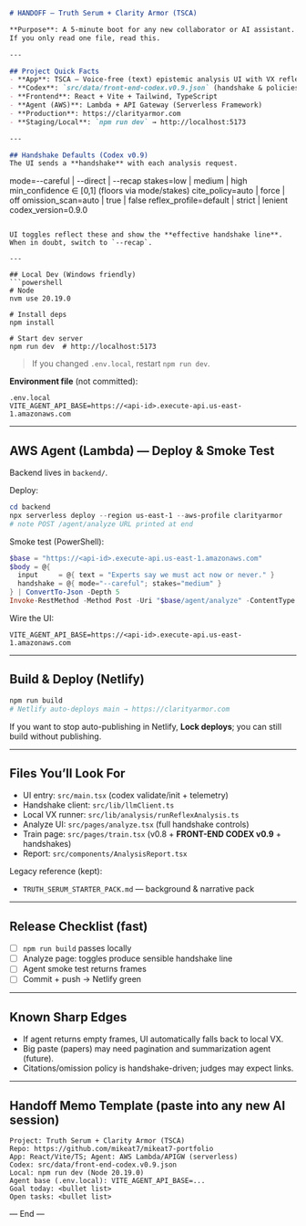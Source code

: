 
```markdown
# HANDOFF — Truth Serum + Clarity Armor (TSCA)

**Purpose**: A 5-minute boot for any new collaborator or AI assistant.  
If you only read one file, read this.

---

## Project Quick Facts
- **App**: TSCA – Voice-free (text) epistemic analysis UI with VX reflex engine
- **Codex**: `src/data/front-end-codex.v0.9.json` (handshake & policies)
- **Frontend**: React + Vite + Tailwind, TypeScript
- **Agent (AWS)**: Lambda + API Gateway (Serverless Framework)
- **Production**: https://clarityarmor.com
- **Staging/Local**: `npm run dev` → http://localhost:5173

---

## Handshake Defaults (Codex v0.9)
The UI sends a **handshake** with each analysis request.

```

mode=--careful | --direct | --recap
stakes=low | medium | high
min_confidence ∈ [0,1] (floors via mode/stakes)
cite_policy=auto | force | off
omission_scan=auto | true | false
reflex_profile=default | strict | lenient
codex_version=0.9.0

````

UI toggles reflect these and show the **effective handshake line**.  
When in doubt, switch to `--recap`.

---

## Local Dev (Windows friendly)
```powershell
# Node
nvm use 20.19.0

# Install deps
npm install

# Start dev server
npm run dev  # http://localhost:5173
````

> If you changed `.env.local`, restart `npm run dev`.

**Environment file** (not committed):

```
.env.local
VITE_AGENT_API_BASE=https://<api-id>.execute-api.us-east-1.amazonaws.com
```

---

## AWS Agent (Lambda) — Deploy & Smoke Test

Backend lives in `backend/`.

Deploy:

```powershell
cd backend
npx serverless deploy --region us-east-1 --aws-profile clarityarmor
# note POST /agent/analyze URL printed at end
```

Smoke test (PowerShell):

```powershell
$base = "https://<api-id>.execute-api.us-east-1.amazonaws.com"
$body = @{
  input     = @{ text = "Experts say we must act now or never." }
  handshake = @{ mode="--careful"; stakes="medium" }
} | ConvertTo-Json -Depth 5
Invoke-RestMethod -Method Post -Uri "$base/agent/analyze" -ContentType "application/json" -Body $body
```

Wire the UI:

```
VITE_AGENT_API_BASE=https://<api-id>.execute-api.us-east-1.amazonaws.com
```

---

## Build & Deploy (Netlify)

```powershell
npm run build
# Netlify auto-deploys main → https://clarityarmor.com
```

If you want to stop auto-publishing in Netlify, **Lock deploys**; you can still build without publishing.

---

## Files You’ll Look For

* UI entry: `src/main.tsx` (codex validate/init + telemetry)
* Handshake client: `src/lib/llmClient.ts`
* Local VX runner: `src/lib/analysis/runReflexAnalysis.ts`
* Analyze UI: `src/pages/analyze.tsx` (full handshake controls)
* Train page: `src/pages/train.tsx` (v0.8 + **FRONT-END CODEX v0.9** + handshakes)
* Report: `src/components/AnalysisReport.tsx`

Legacy reference (kept):

* `TRUTH_SERUM_STARTER_PACK.md` — background & narrative pack

---

## Release Checklist (fast)

* [ ] `npm run build` passes locally
* [ ] Analyze page: toggles produce sensible handshake line
* [ ] Agent smoke test returns frames
* [ ] Commit + push → Netlify green

---

## Known Sharp Edges

* If agent returns empty frames, UI automatically falls back to local VX.
* Big paste (papers) may need pagination and summarization agent (future).
* Citations/omission policy is handshake-driven; judges may expect links.

---

## Handoff Memo Template (paste into any new AI session)

```
Project: Truth Serum + Clarity Armor (TSCA)
Repo: https://github.com/mikeat7/mikeat7-portfolio
App: React/Vite/TS; Agent: AWS Lambda/APIGW (serverless)
Codex: src/data/front-end-codex.v0.9.json
Local: npm run dev (Node 20.19.0)
Agent base (.env.local): VITE_AGENT_API_BASE=...
Goal today: <bullet list>
Open tasks: <bullet list>
```

— End —
